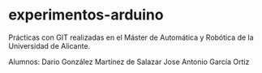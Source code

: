 # experimentos-arduino
Prácticas con GIT realizadas en el Máster de Automática y Robótica de la Universidad de Alicante.

Alumnos:
Dario González Martínez de Salazar
Jose Antonio García Ortiz 